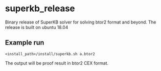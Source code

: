 # superkb_release

Binary release of SuperKB solver for solving btor2 format and beyond. The release is built on ubuntu 18.04 

## Example run

```
<install_path>/install/superkb.sh a.btor2
```

The output will be proof result in btor2 CEX format.

